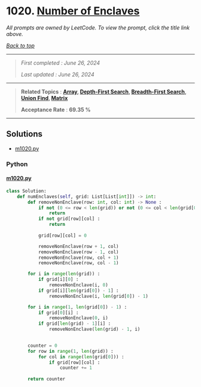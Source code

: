 # 1020. [Number of Enclaves](<https://leetcode.com/problems/number-of-enclaves>)

*All prompts are owned by LeetCode. To view the prompt, click the title link above.*

*[Back to top](<../README.md>)*

------

> *First completed : June 26, 2024*
>
> *Last updated : June 26, 2024*

------

> **Related Topics** : **[Array](<by_topic/Array.md>), [Depth-First Search](<by_topic/Depth-First Search.md>), [Breadth-First Search](<by_topic/Breadth-First Search.md>), [Union Find](<by_topic/Union Find.md>), [Matrix](<by_topic/Matrix.md>)**
>
> **Acceptance Rate** : **69.35 %**

------

## Solutions

- [m1020.py](<../my-submissions/m1020.py>)
### Python
#### [m1020.py](<../my-submissions/m1020.py>)
```Python
class Solution:
    def numEnclaves(self, grid: List[List[int]]) -> int:
        def removeNonEnclave(row: int, col: int) -> None :
            if not (0 <= row < len(grid)) or not (0 <= col < len(grid[0])) :
                return
            if not grid[row][col] :
                return
            
            grid[row][col] = 0

            removeNonEnclave(row + 1, col)
            removeNonEnclave(row - 1, col)
            removeNonEnclave(row, col + 1)
            removeNonEnclave(row, col - 1)

        for i in range(len(grid)) :
            if grid[i][0] :
                removeNonEnclave(i, 0)
            if grid[i][len(grid[0]) - 1] :
                removeNonEnclave(i, len(grid[0]) - 1)

        for i in range(1, len(grid[0]) - 1) :
            if grid[0][i] :
                removeNonEnclave(0, i)
            if grid[len(grid) - 1][i] :
                removeNonEnclave(len(grid) - 1, i)
        

        counter = 0
        for row in range(1, len(grid)) :
            for col in range(len(grid[0])) :
                if grid[row][col] :
                    counter += 1
        
        return counter
```


